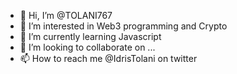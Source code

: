 - 👋 Hi, I’m @TOLANI767
- 👀 I’m interested in Web3 programming and Crypto 
- 🌱 I’m currently learning Javascript
- 💞️ I’m looking to collaborate on ...
- 📫 How to reach me @IdrisTolani on twitter 

<!---
TOLANI767/TOLANI767 is a ✨ special ✨ repository because its `README.md` (this file) appears on your GitHub profile.
You can click the Preview link to take a look at your changes.
--->
